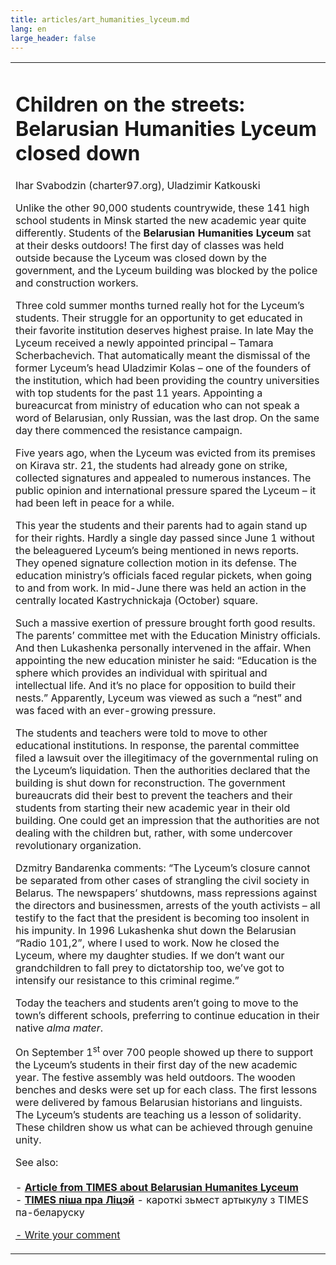 ```yaml
---
title: articles/art_humanities_lyceum.md 
lang: en
large_header: false
---
```



<table>
<tbody>
<tr class="odd">

<td>
<h1 id="children-on-the-streets-belarusian-humanities-lyceum-closed-down">Children on the streets: Belarusian Humanities Lyceum closed down</h1>
<p>Ihar Svabodzin (charter97.org), Uladzimir Katkouski</p>
<p>Unlike the other 90,000 students countrywide, these 141 high school students in Minsk started the new academic year quite differently. Students of the <strong>Belarusian Humanities Lyceum</strong> sat at their desks outdoors! The first day of classes was held outside because the Lyceum was closed down by the government, and the Lyceum building was blocked by the police and construction workers.</p>
<p>Three cold summer months turned really hot for the Lyceum’s students. Their struggle for an opportunity to get educated in their favorite institution deserves highest praise. In late May the Lyceum received a newly appointed principal – Tamara Scherbachevich. That automatically meant the dismissal of the former Lyceum’s head Uladzimir Kolas – one of the founders of the institution, which had been providing the country universities with top students for the past 11 years. Appointing a bureacurcat from ministry of education who can not speak a word of Belarusian, only Russian, was the last drop. On the same day there commenced the resistance campaign.</p>
<p>Five years ago, when the Lyceum was evicted from its premises on Kirava str. 21, the students had already gone on strike, collected signatures and appealed to numerous instances. The public opinion and international pressure spared the Lyceum – it had been left in peace for a while.</p>
<p>This year the students and their parents had to again stand up for their rights. Hardly a single day passed since June 1 without the beleaguered Lyceum’s being mentioned in news reports. They opened signature collection motion in its defense. The education ministry’s officials faced regular pickets, when going to and from work. In mid-June there was held an action in the centrally located Kastrychnickaja (October) square.</p>
<p>Such a massive exertion of pressure brought forth good results. The parents’ committee met with the Education Ministry officials. And then Lukashenka personally intervened in the affair. When appointing the new education minister he said: “Education is the sphere which provides an individual with spiritual and intellectual life. And it’s no place for opposition to build their nests.” Apparently, Lyceum was viewed as such a “nest” and was faced with an ever-growing pressure.</p>
<p>The students and teachers were told to move to other educational institutions. In response, the parental committee filed a lawsuit over the illegitimacy of the governmental ruling on the Lyceum’s liquidation. Then the authorities declared that the building is shut down for reconstruction. The government bureaucrats did their best to prevent the teachers and their students from starting their new academic year in their old building. One could get an impression that the authorities are not dealing with the children but, rather, with some undercover revolutionary organization.</p>
<p>Dzmitry Bandarenka comments: “The Lyceum’s closure cannot be separated from other cases of strangling the civil society in Belarus. The newspapers’ shutdowns, mass repressions against the directors and businessmen, arrests of the youth activists – all testify to the fact that the president is becoming too insolent in his impunity. In 1996 Lukashenka shut down the Belarusian “Radio 101,2”, where I used to work. Now he closed the Lyceum, where my daughter studies. If we don’t want our grandchildren to fall prey to dictatorship too, we’ve got to intensify our resistance to this criminal regime.”</p>
<p>Today the teachers and students aren’t going to move to the town’s different schools, preferring to continue education in their native <em>alma mater</em>.</p>
<p>On September 1<sup>st</sup> over 700 people showed up there to support the Lyceum’s students in their first day of the new academic year. The festive assembly was held outdoors. The wooden benches and desks were set up for each class. The first lessons were delivered by famous Belarusian historians and linguists. The Lyceum’s students are teaching us a lesson of solidarity. These children show us what can be achieved through genuine unity.</p>
<p>See also:<br />
<br />
- <strong><a href="articles/art_youth_rebellion.html">Article from TIMES about Belarusian Humanites Lyceum</a></strong><br />
- <strong><a href="http://www.svaboda.org/news/articles/2003/09/20030909160956.html">TIMES піша пра Ліцэй</a></strong> - кароткі зьмест артыкулу з TIMES па-беларуску</p>
<p><span class="small"><a href="gb_add.html?ref=http%3A%2F%2Fwww%2Epravapis%2Eorg%2Fart%5Fhumanities%5Flyceum%2Easp">- Write your comment</a></span></p></td>
</tr>
</tbody>
</table>
